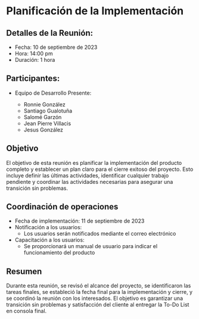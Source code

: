# Planificación de la Implementación

## Detalles de la Reunión:

- Fecha: 10 de septiembre de 2023
- Hora: 14:00 pm
- Duración: 1 hora

## Participantes:

- Equipo de Desarrollo Presente:

  - Ronnie González
  - Santiago Gualotuña
  - Salomé Garzón
  - Jean Pierre Villacis
  - Jesus González

## Objetivo

El objetivo de esta reunión es planificar la implementación del producto completo y establecer un plan claro para el cierre exitoso del proyecto. Esto incluye definir las últimas actividades, identificar cualquier trabajo pendiente y coordinar las actividades necesarias para asegurar una transición sin problemas.

## Coordinación de operaciones

- Fecha de implementación: 11 de septiembre de 2023
- Notificación a los usuarios:
  - Los usuarios serán notificados mediante el correo electrónico
- Capacitación a los usuarios:
  - Se proporcionará un manual de usuario para indicar el funcionamiento del producto

## Resumen

Durante esta reunión, se revisó el alcance del proyecto, se identificaron las tareas finales, se estableció la fecha final para la implementación y cierre, y se coordinó la reunión con los interesados. El objetivo es garantizar una transición sin problemas y satisfacción del cliente al entregar la To-Do List en consola final.
